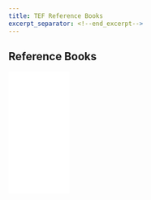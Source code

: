```yaml
---
title: TEF Reference Books
excerpt_separator: <!--end_excerpt-->
---
```


## Reference Books
<!--end_excerpt-->

<iframe style="width:120px;height:240px;" marginwidth="0" marginheight="0" scrolling="no" frameborder="0" src="//ws-in.amazon-adsystem.com/widgets/q?ServiceVersion=20070822&OneJS=1&Operation=GetAdHtml&MarketPlace=IN&source=ac&ref=tf_til&ad_type=product_link&tracking_id=tefprep2020-21&marketplace=amazon&amp;region=IN&placement=2090333480&asins=2090333480&linkId=8c0a67fc5acd8ea2d55e477eef6dedf8&show_border=false&link_opens_in_new_window=false&price_color=333333&title_color=0066C0&bg_color=FFFFFF">
    </iframe>
